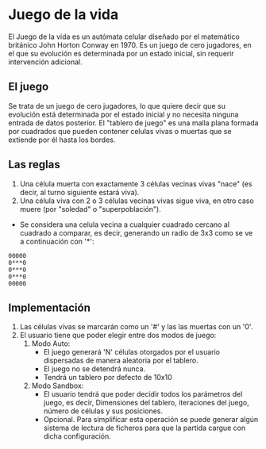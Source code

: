 # Juego de la vida

El Juego de la vida es un autómata celular diseñado por el matemático británico John Horton Conway en 1970. Es un juego de cero jugadores, en el que su evolución es determinada por un estado inicial, sin requerir intervención adicional.

## El juego

Se trata de un juego de cero jugadores, lo que quiere decir que su evolución está determinada por el estado inicial y no necesita ninguna entrada de datos posterior. El "tablero de juego" es una malla plana formada por cuadrados que pueden contener celulas vivas o muertas que se extiende por él hasta los bordes.

## Las reglas

1. Una célula muerta con exactamente 3 células vecinas vivas "nace" (es decir, al turno siguiente estará viva).
2. Una célula viva con 2 o 3 células vecinas vivas sigue viva, en otro caso muere (por "soledad" o "superpoblación").

- Se considera una celula vecina a cualquier cuadrado cercano al cuadrado a comparar, es decir, generando un radio de 3x3 como se ve a continuación con '*':

```
00000
0***0
0***0
0***0
00000
```

## Implementación

1. Las células vivas se marcarán como un '#' y las las muertas con un '0'.
2. El usuario tiene que poder elegir entre dos modos de juego:
   1. Modo Auto: 
      * El juego generará 'N' células otorgados por el usuario dispersadas de manera aleatoria por el tablero.
      * El juego no se detendrá nunca.
      * Tendrá un tablero por defecto de 10x10
    1. Modo Sandbox: 
       * El usuario tendrá que poder decidir todos los parámetros del juego, es decir, Dimensiones del tablero, iteraciones del juego, número de células y sus posiciones.
       * Opcional. Para simplificar esta operación se puede generar algún sistema de lectura de ficheros para que la partida cargue con dicha configuración.
